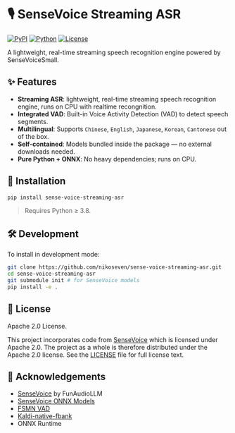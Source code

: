 # 🎙️ SenseVoice Streaming ASR

[![PyPI](https://img.shields.io/pypi/v/sense-voice-streaming-asr)](https://pypi.org/project/sense-voice-streaming-asr/)
[![Python](https://img.shields.io/pypi/pyversions/sense-voice-streaming-asr)](https://pypi.org/project/sense-voice-streaming-asr/)
[![License](https://img.shields.io/pypi/l/sense-voice-streaming-asr)](LICENSE)

A lightweight, real-time streaming speech recognition engine powered by SenseVoiceSmall.


## ✨ Features

- **Streaming ASR**: lightweight, real-time streaming speech recognition engine, runs on CPU with realtime recongnition.
- **Integrated VAD**: Built-in Voice Activity Detection (VAD) to detect speech segments.
- **Multilingual**: Supports `Chinese`, `English`, `Japanese`, `Korean`, `Cantonese` out of the box.
- **Self-contained**: Models bundled inside the package — no external downloads needed.
- **Pure Python + ONNX**: No heavy dependencies; runs on CPU.

## 🚀 Installation

```bash
pip install sense-voice-streaming-asr
```

> Requires Python ≥ 3.8.



## 🛠️ Development

To install in development mode:

```bash
git clone https://github.com/nikoseven/sense-voice-streaming-asr.git
cd sense-voice-streaming-asr
git submodule init # for SenseVoice models
pip install -e .
```


## 📄 License

Apache 2.0 License.

This project incorporates code from [SenseVoice](https://github.com/FunAudioLLM/SenseVoice) which is licensed under Apache 2.0. The project as a whole is therefore distributed under the Apache 2.0 license. See the [LICENSE](LICENSE) file for full license text.

## 🙏 Acknowledgements

- [SenseVoice](https://github.com/FunAudioLLM/SenseVoice) by FunAudioLLM
- [SenseVoice ONNX Models](https://www.modelscope.cn/models/iic/SenseVoiceSmall)
- [FSMN VAD](https://www.modelscope.cn/iic/speech_fsmn_vad_zh-cn-16k-common-onnx)
- [Kaldi-native-fbank](https://github.com/csukuangfj/kaldi-native-fbank)
- ONNX Runtime
